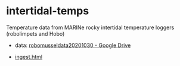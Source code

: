 # intertidal-temps
Temperature data from MARINe rocky intertidal temperature loggers (robolimpets and Hobo)

* data: [robomusseldata20201030 - Google Drive](https://drive.google.com/drive/u/3/folders/1kzjZ72vFxRGsafTgCCzq6cXIhQ1GYQa3)

* [ingest.html](https://marinebon.org/intertidal-temps/ingest.html)
